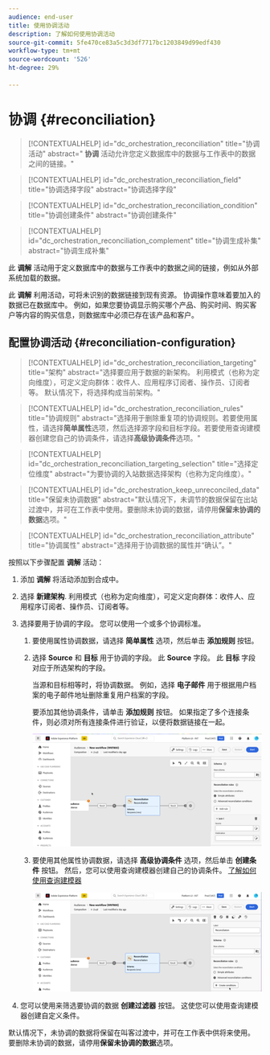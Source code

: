 ```yaml
---
audience: end-user
title: 使用协调活动
description: 了解如何使用协调活动
source-git-commit: 5fe470ce83a5c3d3df7717bc1203849d99edf430
workflow-type: tm+mt
source-wordcount: '526'
ht-degree: 29%

---
```



# 协调 {#reconciliation}

>[!CONTEXTUALHELP]
>id="dc_orchestration_reconciliation"
>title="协调活动"
>abstract=" **协调** 活动允许您定义数据库中的数据与工作表中的数据之间的链接。"

>[!CONTEXTUALHELP]
>id="dc_orchestration_reconciliation_field"
>title="协调选择字段"
>abstract="协调选择字段"

>[!CONTEXTUALHELP]
>id="dc_orchestration_reconciliation_condition"
>title="协调创建条件"
>abstract="协调创建条件"

>[!CONTEXTUALHELP]
>id="dc_orchestration_reconciliation_complement"
>title="协调生成补集"
>abstract="协调生成补集"

此 **调解** 活动用于定义数据库中的数据与工作表中的数据之间的链接，例如从外部系统加载的数据。

<!--For example, the **Reconciliation** activity can be placed after a **Load file** activity to import non-standard data into the database. In this case, the **Reconciliation** activity lets you define the link between the data in the Adobe Campaign database and the data in the work table.-->

此 **调解** 利用活动，可将未识别的数据链接到现有资源。 协调操作意味着要加入的数据已在数据库中。 例如，如果您要协调显示购买哪个产品、购买时间、购买客户等内容的购买信息，则数据库中必须已存在该产品和客户。

## 配置协调活动 {#reconciliation-configuration}

>[!CONTEXTUALHELP]
>id="dc_orchestration_reconciliation_targeting"
>title="架构"
>abstract="选择要应用于数据的新架构。 利用模式（也称为定向维度），可定义定向群体：收件人、应用程序订阅者、操作员、订阅者等。 默认情况下，将选择构成当前架构。"

>[!CONTEXTUALHELP]
>id="dc_orchestration_reconciliation_rules"
>title="协调规则"
>abstract="选择用于删除重复项的协调规则。若要使用属性，请选择&#x200B;**简单属性**&#x200B;选项，然后选择源字段和目标字段。若要使用查询建模器创建您自己的协调条件，请选择&#x200B;**高级协调条件**&#x200B;选项。"

>[!CONTEXTUALHELP]
>id="dc_orchestration_reconciliation_targeting_selection"
>title="选择定位维度"
>abstract="为要协调的入站数据选择架构（也称为定向维度）。"

>[!CONTEXTUALHELP]
>id="dc_orchestration_keep_unreconciled_data"
>title="保留未协调数据"
>abstract="默认情况下，未调节的数据保留在出站过渡中，并可在工作表中使用。要删除未协调的数据，请停用&#x200B;**保留未协调的数据**&#x200B;选项。"

>[!CONTEXTUALHELP]
>id="dc_orchestration_reconciliation_attribute"
>title="协调属性"
>abstract="选择用于协调数据的属性并“确认”。"

按照以下步骤配置 **调解** 活动：

1. 添加 **调解** 将活动添加到合成中。

1. 选择 **新建架构**. 利用模式（也称为定向维度），可定义定向群体：收件人、应用程序订阅者、操作员、订阅者等。

1. 选择要用于协调的字段。 您可以使用一个或多个协调标准。

   1. 要使用属性协调数据，请选择 **简单属性** 选项，然后单击 **添加规则** 按钮。
   1. 选择 **Source** 和 **目标** 用于协调的字段。 此 **Source** 字段。 此 **目标** 字段对应于所选架构的字段。

      当源和目标相等时，将协调数据。 例如，选择 **电子邮件** 用于根据用户档案的电子邮件地址删除重复用户档案的字段。

      要添加其他协调条件，请单击 **添加规则** 按钮。 如果指定了多个连接条件，则必须对所有连接条件进行验证，以便将数据链接在一起。

      ![](../assets/reconciliation-rules.png)

   1. 要使用其他属性协调数据，请选择 **高级协调条件** 选项，然后单击 **创建条件** 按钮。 然后，您可以使用查询建模器创建自己的协调条件。 [了解如何使用查询建模器](../../query/query-modeler-overview.md)

      ![](../assets/reconciliation-advanced.png)

1. 您可以使用来筛选要协调的数据 **创建过滤器** 按钮。 这使您可以使用查询建模器创建自定义条件。

默认情况下，未协调的数据将保留在叫客过渡中，并可在工作表中供将来使用。 要删除未协调的数据，请停用&#x200B;**保留未协调的数据**&#x200B;选项。

<!--
## Example {#reconciliation-example}

The following example demonstrates a workflow that creates an audience of profiles directly from an imported file containing new clients. It is made up of the following activities:

The workflow is designed as follows:

![](../assets/workflow-reconciliation-sample-1.0.png)

 
It is built with the following activities:

* A [Load file](load-file.md) activity uploads a file containing profiles data that were extracted from an external tool.

    For example:

    ```
    lastname;firstname;email;birthdate;
    JACKMAN;Megan;megan.jackman@testmail.com;07/08/1975;
    PHILLIPS;Edward;phillips@testmail.com;09/03/1986;
    WEAVER;Justin;justin_w@testmail.com;11/15/1990;
    MARTIN;Babe;babeth_martin@testmail.net;11/25/1964;
    REESE;Richard;rreese@testmail.com;02/08/1987;
    ```

* A **Reconciliation** activity which identifies the incoming data as profiles, by using the **email** and **Date of birth** fields as reconciliation criteria.

    ![](../assets/workflow-reconciliation-sample-1.1.png)

* A [Save audience](save-audience.md) activity to create a new audience based on these updates. You can also replace the **Save audience** activity by an **End** activity if no specific audience needs to be created or updated. Recipient profiles are updated in any case when you run the workflow.


## Compatibility {#reconciliation-compat}

The **Reconciliation** activity does not exist in the Client console. All **Enrichments** activities created in the Client console with the reconciliation options enabled are displayed as **Reconciliation** activities in Campaign Web user interface.
-->
